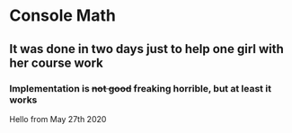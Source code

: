 # Console Math
## It was done in two days just to help one girl with her course work
### Implementation is ~~not good~~ freaking horrible, but at least it works

Hello from May 27th 2020
